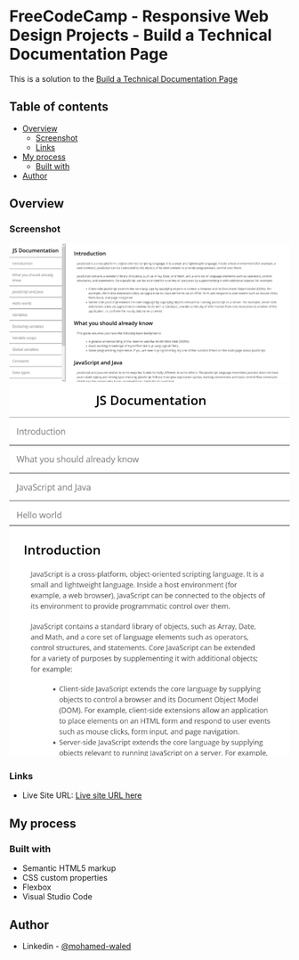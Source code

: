 # FreeCodeCamp - Responsive Web Design Projects - Build a Technical Documentation Page

This is a solution to the [Build a Technical Documentation Page](https://www.freecodecamp.org/learn/responsive-web-design/responsive-web-design-projects/build-a-technical-documentation-page) 

## Table of contents

- [Overview](#overview)
  - [Screenshot](#screenshot)
  - [Links](#links)
- [My process](#my-process)
  - [Built with](#built-with)
- [Author](#author)

## Overview

### Screenshot

![](https://raw.githubusercontent.com/Mohamed-Waled/Technical-Documentation-Page/main/Images/Screenshot%202022-03-11%20at%2010-40-38%20Technical%20Documentation%20Page.png)
![](https://raw.githubusercontent.com/Mohamed-Waled/Technical-Documentation-Page/main/Images/Screenshot%202022-03-11%20at%2010-41-13%20Technical%20Documentation%20Page.png)

### Links

- Live Site URL: [Live site URL here](https://mohamed-waled.github.io/Technical-Documentation-Page/)

## My process

### Built with

- Semantic HTML5 markup
- CSS custom properties
- Flexbox
- Visual Studio Code

## Author

- Linkedin - [@mohamed-waled](https://www.linkedin.com/in/mohamed-waled-82a51a1bb/)